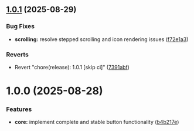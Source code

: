 ## [1.0.1](https://github.com/spacemonkeyrocks/back-to-top-action-btn-obsidian-plugin/compare/1.0.0...1.0.1) (2025-08-29)


### Bug Fixes

* **scrolling:** resolve stepped scrolling and icon rendering issues ([f72e1a3](https://github.com/spacemonkeyrocks/back-to-top-action-btn-obsidian-plugin/commit/f72e1a3f9077d05e8338b941be488dbf927e679b))


### Reverts

* Revert "chore(release): 1.0.1 [skip ci]" ([7391abf](https://github.com/spacemonkeyrocks/back-to-top-action-btn-obsidian-plugin/commit/7391abfe3f36a7325da5992b89417ce6b517f722))

# 1.0.0 (2025-08-28)


### Features

* **core:** implement complete and stable button functionality ([b4b217e](https://github.com/spacemonkeyrocks/back-to-top-action-btn-obsidian-plugin/commit/b4b217ef7aa1f0b7b76d515be3343f689fd41fd4))
